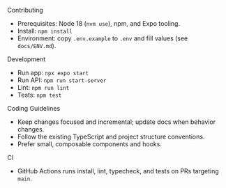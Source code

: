 Contributing

- Prerequisites: Node 18 (`nvm use`), npm, and Expo tooling.
- Install: `npm install`
- Environment: copy `.env.example` to `.env` and fill values (see `docs/ENV.md`).

Development

- Run app: `npx expo start`
- Run API: `npm run start-server`
- Lint: `npm run lint`
- Tests: `npm test`

Coding Guidelines

- Keep changes focused and incremental; update docs when behavior changes.
- Follow the existing TypeScript and project structure conventions.
- Prefer small, composable components and hooks.

CI

- GitHub Actions runs install, lint, typecheck, and tests on PRs targeting `main`.
